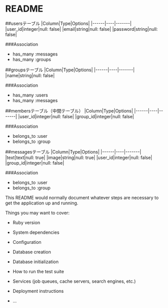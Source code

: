 # README

##usersテーブル
|Column|Type|Options|
|------|----|-------|
|user_id|integer|null: false|
|email|string|null: false|
|password|string|null: false|

###Association
- has_many :messages
- has_many :groups



##groupsテーブル
|Column|Type|Options|
|------|----|-------|
|name|string|null: false|

###Association
- has_many :users
- has_many :messages

##membersテーブル（中間テーブル）
|Column|Type|Options|
|------|----|-------|
|user_id|integer|null: false|
|group_id|integer|null: false|

###Association
- belongs_to :user
- belongs_to :group



##messagesテーブル
|Column|Type|Options|
|------|----|-------|
|text|text|null: true|
|image|string|null: true|
|user_id|integer|null: false|
|group_id|integer|null: false|

###Association
- belongs_to :user
- belongs_to :group








This README would normally document whatever steps are necessary to get the
application up and running.

Things you may want to cover:

* Ruby version

* System dependencies

* Configuration

* Database creation

* Database initialization

* How to run the test suite

* Services (job queues, cache servers, search engines, etc.)

* Deployment instructions

* ...


